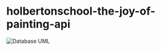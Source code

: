 # holbertonschool-the-joy-of-painting-api
![Database UML](https://github.com/nathanhall762/holbertonschool-the-joy-of-painting-api/blob/main/DatabaseUML.jpg)
